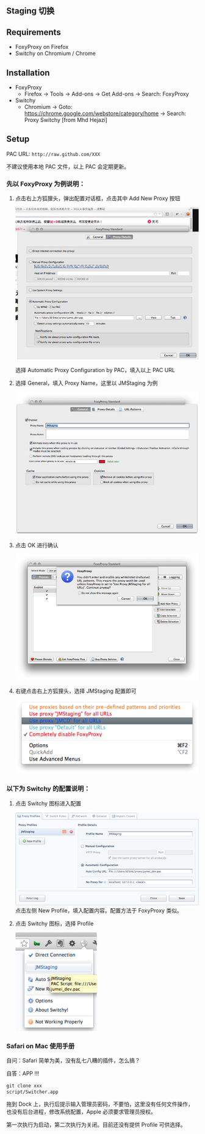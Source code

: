 Staging 切换
-----------

## Requirements

- FoxyProxy on Firefox
- Switchy on Chromium / Chrome

## Installation
- FoxyProxy
    - Firefox -> Tools -> Add-ons -> Get Add-ons -> Search: FoxyProxy
- Switchy
    - Chromium -> Goto: <https://chrome.google.com/webstore/category/home> -> Search: Proxy Switchy [from Mhd Hejazi]

## Setup
PAC URL: `http://raw.github.com/XXX`

不建议使用本地 PAC 文件，以上 PAC 会定期更新。

### 先以 FoxyProxy 为例说明：

1. 点击右上方狐狸头，弹出配置对话框，点击其中 Add New Proxy 按钮

    ![](img/s1.png)

    选择 Automatic Proxy Configuration by PAC，填入以上 PAC URL
    
2. 选择 General，填入 Proxy Name，这里以 JMStaging 为例

    ![](img/s4.png)

3. 点击 OK 进行确认

    ![](img/s5.png)

4. 右键点击右上方狐狸头，选择 JMStaging 配置即可

    ![](img/s6.png)

### 以下为 Switchy 的配置说明：

1. 点击 Switchy 图标进入配置

    ![](img/s7.png)
    点击左侧 New Profile，填入配置内容。配置方法于 FoxyProxy 类似。

2. 点击 Switchy 图标，选择 Profile

    ![](img/s8.png)

### Safari on Mac 使用手册

自问：Safari 简单为美，没有乱七八糟的插件，怎么搞？

自答：APP !!!

    git clone xxx
    script/Switcher.app

拖到 Dock 上，执行后提示输入管理员密码，不要怕，这里没有任何文件操作，也没有后台进程，修改系统配置，Apple 必须要求管理员授权。

第一次执行为启动，第二次执行为关闭。目前还没有提供 Profile 可供选择。
